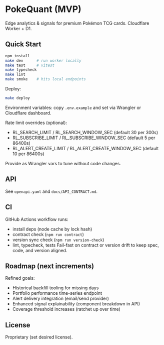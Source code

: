 # PokeQuant (MVP)

Edge analytics & signals for premium Pokémon TCG cards. Cloudflare Worker + D1.

## Quick Start

```bash
npm install
make dev      # run worker locally
make test     # vitest
make typecheck
make lint
make smoke    # hits local endpoints
```

Deploy:
```bash
make deploy
```

Environment variables: copy `.env.example` and set via Wrangler or Cloudflare dashboard.

Rate limit overrides (optional):
- RL_SEARCH_LIMIT / RL_SEARCH_WINDOW_SEC (default 30 per 300s)
- RL_SUBSCRIBE_LIMIT / RL_SUBSCRIBE_WINDOW_SEC (default 5 per 86400s)
- RL_ALERT_CREATE_LIMIT / RL_ALERT_CREATE_WINDOW_SEC (default 10 per 86400s)

Provide as Wrangler vars to tune without code changes.

## API
See `openapi.yaml` and `docs/API_CONTRACT.md`.

## CI
GitHub Actions workflow runs:
- install deps (node cache by lock hash)
- contract check (`npm run contract`)
- version sync check (`npm run version-check`)
- lint, typecheck, tests
Fail-fast on contract or version drift to keep spec, code, and version aligned.

## Roadmap (next increments)
Refined goals:
- Historical backfill tooling for missing days
- Portfolio performance time-series endpoint
- Alert delivery integration (email/send provider)
- Enhanced signal explainability (component breakdown in API)
- Coverage threshold increases (ratchet up over time)

## License
Proprietary (set desired license).
